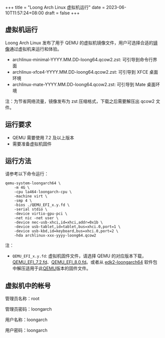 +++
title = "Loong Arch Linux 虚拟机运行"
date = 2023-06-10T11:57:24+08:00
draft = false
+++

## 虚拟机运行

Loong Arch Linux 发布了用于 QEMU 的虚拟机镜像文件，用户可选择合适的[镜像](https://mirrors.pku.edu.cn/loongarch/archlinux/images/)通过虚拟机来运行和体验。

- archlinux-minimal-YYYY.MM.DD-loong64.qcow2.zst: 可引导到命令行界面
- archlinux-xfce4-YYYY.MM.DD-loong64.qcow2.zst: 可引导到 XFCE 桌面环境
- archlinux-mate-YYYY.MM.DD-loong64.qcow2.zst: 可引导到 Mate 桌面环境

注：为节省网络流量，镜像发布为 zst 压缩格式，下载之后需要解压出 qcow2 文件。

## 运行要求

- QEMU 需要使用 7.2 及以上版本
- 需要准备虚拟机固件

## 运行方法

请参考以下命令运行：

```
qemu-system-loongarch64 \
    -m 4G \
    -cpu la464-loongarch-cpu \
    -machine virt \
    -smp 4 \
    -bios ./QEMU_EFI_x.y.fd \
    -serial stdio \
    -device virtio-gpu-pci \
    -net nic -net user \
    -device nec-usb-xhci,id=xhci,addr=0x1b \
    -device usb-tablet,id=tablet,bus=xhci.0,port=1 \
    -device usb-kbd,id=keyboard,bus=xhci.0,port=2 \
    -hda archlinux-xxx-yyyy-loong64.qcow2
```

注：

- `QEMU_EFI_x.y.fd`: 虚拟机固件文件，请选择 QEMU 的对应版本下载，[QEMU_EFI_7.2.fd](https://mirrors.pku.edu.cn/loongarch/archlinux/images/QEMU_EFI_7.2.fd)、[QEMU_EFI_8.0.fd](https://mirrors.pku.edu.cn/loongarch/archlinux/images/QEMU_EFI_8.0.fd)。或者从 [edk2-loongarch64](/package/?repo=extra&arch=any&name=edk2-loongarch64) 软件包中解压适用于此[QEMU](/package/?repo=extra&arch=loong64&name=qemu-system-loongarch64)版本的固件文件。


## 虚拟机中的帐号

管理员名称：root

管理员密码：loongarch

用户名称：loongarch

用户密码：loongarch
